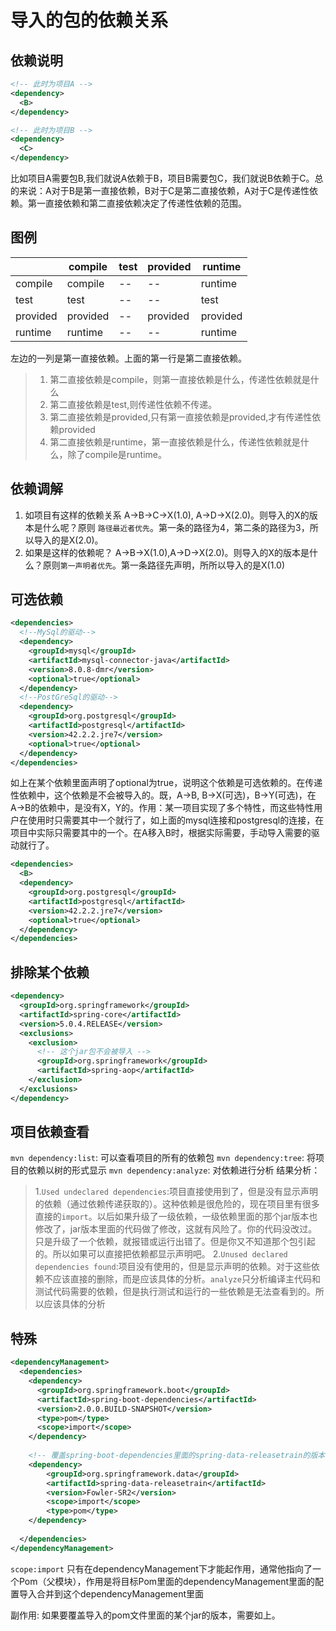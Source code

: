 # 导入的包的依赖关系

## 依赖说明
```xml
<!-- 此时为项目A -->
<dependency>
  <B>
</dependency>

<!-- 此时为项目B -->
<dependency>
  <C>
</dependency>
```
比如项目A需要包B,我们就说A依赖于B，项目B需要包C，我们就说B依赖于C。总的来说：A对于B是第一直接依赖，B对于C是第二直接依赖，A对于C是传递性依赖。第一直接依赖和第二直接依赖决定了传递性依赖的范围。

## 图例
|          | compile  | test | provided | runtime  |
| -------- | -------- | ---- | -------- | -------- |
| compile  | compile  | --   | --       | runtime  |
| test     | test     | --   | --       | test     |
| provided | provided | --   | provided | provided |
| runtime  | runtime  | --   | --       | runtime  |

左边的一列是第一直接依赖。上面的第一行是第二直接依赖。
> 1. 第二直接依赖是compile，则第一直接依赖是什么，传递性依赖就是什么
> 2. 第二直接依赖是test,则传递性依赖不传递。
> 3. 第二直接依赖是provided,只有第一直接依赖是provided,才有传递性依赖provided
> 4. 第二直接依赖是runtime，第一直接依赖是什么，传递性依赖就是什么，除了compile是runtime。

## 依赖调解
1. 如项目有这样的依赖关系 A->B->C->X(1.0), A->D->X(2.0)。则导入的X的版本是什么呢？原则 `路径最近者优先`。第一条的路径为4，第二条的路径为3，所以导入的是X(2.0)。
2. 如果是这样的依赖呢？ A->B->X(1.0),A->D->X(2.0)。则导入的X的版本是什么？原则`第一声明者优先`。第一条路径先声明，所所以导入的是X(1.0)

## 可选依赖
```xml
<dependencies>
  <!--MySql的驱动-->
  <dependency>
    <groupId>mysql</groupId>
    <artifactId>mysql-connector-java</artifactId>
    <version>8.0.8-dmr</version>
    <optional>true</optional>
  </dependency>
  <!--PostGreSql的驱动-->
  <dependency>
    <groupId>org.postgresql</groupId>
    <artifactId>postgresql</artifactId>
    <version>42.2.2.jre7</version>
    <optional>true</optional>
  </dependency>
</dependencies>
```

如上在某个依赖里面声明了optional为true，说明这个依赖是可选依赖的。在传递性依赖中，这个依赖是不会被导入的。既，A->B, B->X(可选)，B->Y(可选)，在A->B的依赖中，是没有X，Y的。作用：某一项目实现了多个特性，而这些特性用户在使用时只需要其中一个就行了，如上面的mysql连接和postgresql的连接，在项目中实际只需要其中的一个。在A移入B时，根据实际需要，手动导入需要的驱动就行了。
```xml
<dependencies>
  <B>
  <dependency>
    <groupId>org.postgresql</groupId>
    <artifactId>postgresql</artifactId>
    <version>42.2.2.jre7</version>
    <optional>true</optional>
  </dependency>
</dependencies>
```
## 排除某个依赖
```xml
<dependency>
  <groupId>org.springframework</groupId>
  <artifactId>spring-core</artifactId>
  <version>5.0.4.RELEASE</version>
  <exclusions>
    <exclusion>
      <!-- 这个jar包不会被导入 -->
      <groupId>org.springframework</groupId>
      <artifactId>spring-aop</artifactId>
    </exclusion>
  </exclusions>
</dependency>
```
## 项目依赖查看
`mvn dependency:list`: 可以查看项目的所有的依赖包
`mvn dependency:tree`: 将项目的依赖以树的形式显示
`mvn dependency:analyze`: 对依赖进行分析
结果分析：
> 1.`Used undeclared dependencies`:项目直接使用到了，但是没有显示声明的依赖（通过依赖传递获取的）。这种依赖是很危险的，现在项目里有很多直接的`import`。以后如果升级了一级依赖，一级依赖里面的那个jar版本也修改了，jar版本里面的代码做了修改，这就有风险了。你的代码没改过。只是升级了一个依赖，就报错或运行出错了。但是你又不知道那个包引起的。所以如果可以直接把依赖都显示声明吧。
> 2.`Unused declared dependencies found`:项目没有使用的，但是显示声明的依赖。对于这些依赖不应该直接的删除，而是应该具体的分析。`analyze`只分析编译主代码和测试代码需要的依赖，但是执行测试和运行的一些依赖是无法查看到的。所以应该具体的分析

## 特殊
```xml
<dependencyManagement>
  <dependencies>
    <dependency>
      <groupId>org.springframework.boot</groupId>
      <artifactId>spring-boot-dependencies</artifactId>
      <version>2.0.0.BUILD-SNAPSHOT</version>
      <type>pom</type>
      <scope>import</scope>
    </dependency>
  
    <!-- 覆盖spring-boot-dependencies里面的spring-data-releasetrain的版本-->
    <dependency>
        <groupId>org.springframework.data</groupId>
        <artifactId>spring-data-releasetrain</artifactId>
        <version>Fowler-SR2</version>
        <scope>import</scope>
        <type>pom</type>
    </dependency>
  
  </dependencies>
</dependencyManagement>
```
`scope:import` 只有在dependencyManagement下才能起作用，通常他指向了一个Pom（父模块），作用是将目标Pom里面的dependencyManagement里面的配置导入合并到这个dependencyManagement里面

副作用: 如果要覆盖导入的pom文件里面的某个jar的版本，需要如上。
